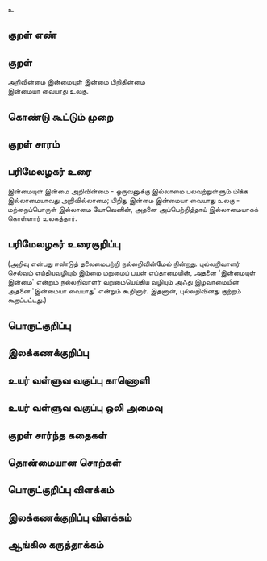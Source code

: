 உ

## குறள் எண் 


## குறள் 
அறிவின்மை இன்மையுள் இன்மை பிறிதின்மை  
இன்மையா வையாது உலகு.

## கொண்டு கூட்டும் முறை


## குறள் சாரம் 


## பரிமேலழகர் உரை
இன்மையுள் இன்மை அறிவின்மை - ஒருவனுக்கு இல்லாமை பலவற்றுள்ளும் மிக்க இல்லாமையாவது அறிவில்லாமை; பிறிது இன்மை இன்மையா வையாது உலகு - மற்றைப்பொருள் இல்லாமை யோவெனின், அதனை அப்பெற்றித்தாய் இல்லாமையாகக் கொள்ளார் உலகத்தார். 
## பரிமேலழகர் உரைகுறிப்பு   
(அறிவு என்பது ஈண்டுத் தலைமைபற்றி நல்லறிவின்மேல் நின்றது. புல்லறிவாளர் செல்வம் எய்தியவழியும் இம்மை மறுமைப் பயன் எய்தாமையின், அதனை 'இன்மையுள் இன்மை' என்றும் நல்லறிவாளர் வறுமையெய்திய வழியும் அஃது இழவாமையின் அதனை 'இன்மையா வையாது' என்றும் கூறினார். இதனான், புல்லறிவினது குற்றம் கூறப்பட்டது.)


## பொருட்குறிப்பு 


## இலக்கணக்குறிப்பு  


## உயர் வள்ளுவ வகுப்பு காணொளி


## உயர் வள்ளுவ வகுப்பு ஒலி அமைவு 

 
## குறள் சார்ந்த கதைகள் 


## தொன்மையான சொற்கள்


## பொருட்குறிப்பு விளக்கம்


## இலக்கணக்குறிப்பு விளக்கம்


## ஆங்கில கருத்தாக்கம் 


